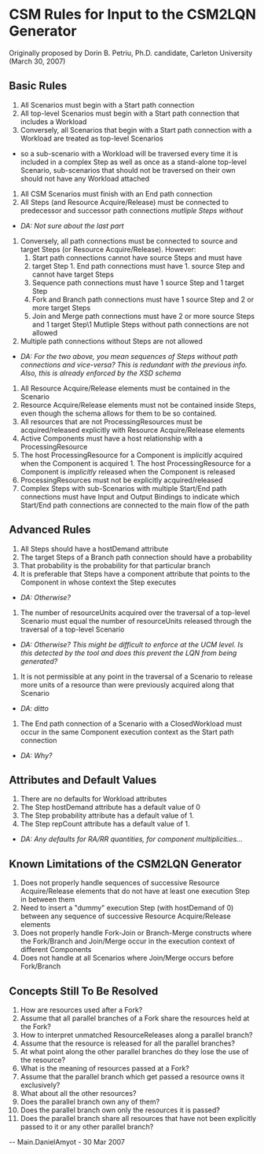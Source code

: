 # CSM Rules for Input to the CSM2LQN Generator

Originally proposed by Dorin B. Petriu, Ph.D. candidate, Carleton
University (March 30, 2007)

<span class="twiki-macro TOC"></span>

## Basic Rules

1. All Scenarios must begin with a Start path connection 
1. All top-level
Scenarios must begin with a Start path connection that includes a
Workload 
1. Conversely, all Scenarios that begin with a Start path
connection with a Workload are treated as top-level Scenarios

  - so a sub-scenario with a Workload will be traversed every time it is
    included in a complex Step as well as once as a stand-alone
    top-level Scenario, sub-scenarios that should not be traversed on
    their own should not have any Workload attached 
1. All CSM Scenarios
    must finish with an End path connection
1. All Steps (and
    Resource Acquire/Release) must be connected to predecessor and
    successor path connections *mutliple Steps without*
  - *DA: Not sure about the last part* 
1. Conversely, all path
    connections must be connected to source and target Steps (or
    Resource Acquire/Release). However: 
   1. Start path connections cannot
    have source Steps and must have 
   1. target Step 1. End path connections
    must have 1. source Step and cannot have target Steps 
   1. Sequence path
    connections must have 1 source Step and 1 target Step 
   1. Fork and
    Branch path connections must have 1 source Step and 2 or more target
    Steps 
   1. Join and Merge path connections must have 2 or more source
    Steps and 1 target Step\1 Mutliple Steps without path
    connections are not allowed 
1. Multiple path connections without
    Steps are not allowed
  - *DA: For the two above, you mean sequences of Steps without path
    connections and vice-versa? This is redundant with the previous
    info. Also, this is already enforced by the XSD schema* 
 1. All
    Resource Acquire/Release elements must be contained in the Scenario
1. Resource Acquire/Release elements must not be contained inside
    Steps, even though the schema allows for them to be so
    contained.
1. All resources that are not ProcessingResources
    must be acquired/released explicitly with Resource Acquire/Release
    elements 
1. Active Components must have a host relationship with a
    ProcessingResource 
1. The host ProcessingResource for a Component is
    *implicitly* acquired when the Component is acquired 1. The host
    ProcessingResource for a Component is *implicitly* released when the
    Component is released 
1. ProcessingResources must not be explicitly
    acquired/released 
1. Complex Steps with sub-Scenarios with multiple
    Start/End path connections must have Input and Output Bindings to
    indicate which Start/End path connections are connected to the main
    flow of the path

## Advanced Rules

1. All Steps should have a hostDemand attribute 
1. The target Steps of a
Branch path connection should have a probability 
1. That probability is
the probability for that particular branch 
1. It is preferable that Steps
have a component attribute that points to the Component in whose context
the Step executes

  - *DA: Otherwise?* 
1. The number of resourceUnits acquired over the
    traversal of a top-level Scenario must equal the number of
    resourceUnits released through the traversal of a top-level Scenario
  - *DA: Otherwise? This might be difficult to enforce at the UCM level.
    Is this detected by the tool and does this prevent the LQN from
    being generated?* 
1. It is not permissible at any point in the
    traversal of a Scenario to release more units of a resource than
    were previously acquired along that Scenario
  - *DA: ditto* 
1. The End path connection of a Scenario with a
    ClosedWorkload must occur in the same Component execution context as
    the Start path connection
  - *DA: Why?*

## Attributes and Default Values

1. There are no defaults for Workload attributes 
1. The Step hostDemand
attribute has a default value of 0 
1. The Step probability attribute has
a default value of 1. 
1. The Step repCount attribute has a default value
of 1.

  - *DA: Any defaults for RA/RR quantities, for component
    multiplicities...*

## Known Limitations of the CSM2LQN Generator

1. Does not properly handle sequences of successive Resource
Acquire/Release elements that do not have at least one execution Step in
between them 
1. Need to insert a "dummy" execution Step (with hostDemand
of 0) between any sequence of successive Resource Acquire/Release
elements 
1. Does not properly handle Fork-Join or Branch-Merge constructs
where the Fork/Branch and Join/Merge occur in the execution context of
different Components 
1. Does not handle at all Scenarios where Join/Merge
occurs before Fork/Branch

## Concepts Still To Be Resolved

1. How are resources used after a Fork? 
1. Assume that all parallel
branches of a Fork share the resources held at the Fork? 
1. How to interpret unmatched ResourceReleases along a parallel branch? 
1. Assume that the resource is released for all the parallel branches? 
1. At what point along the other parallel branches do they lose the use of the
resource? 
1. What is the meaning of resources passed at a Fork? 
1. Assume that the parallel branch which get passed a resource owns it
exclusively? 
1. What about all the other resources? 
1. Does the parallel branch own any of them? 
1. Does the parallel branch own only the resources it is passed? 
1. Does the parallel branch share all resources that have not been explicitly passed to it or any other parallel branch?

\-- Main.DanielAmyot - 30 Mar 2007
